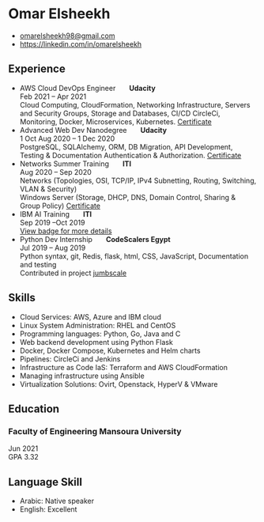 # Omar Elsheekh
- omarelsheekh98@gmail.com
- https://linkedin.com/in/omarelsheekh

## Experience  
- AWS Cloud DevOps Engineer	&nbsp;&nbsp;&nbsp;&nbsp;&nbsp;&nbsp;**Udacity**    
Feb 2021 – Apr 2021  
Cloud Computing, CloudFormation, Networking Infrastructure, Servers and Security Groups, Storage and Databases, CI/CD CircleCi, Monitoring, Docker, Microservices, Kubernetes.  [Certificate](https://confirm.udacity.com/T9HU72ZR)
- Advanced Web Dev Nanodegree	&nbsp;&nbsp;&nbsp;&nbsp;&nbsp;&nbsp;**Udacity**  
1 Oct Aug 2020 – 1 Dec 2020  
PostgreSQL, SQLAlchemy, ORM, DB Migration, API Development, Testing & Documentation Authentication & Authorization. [Certificate](https://confirm.udacity.com/D4ZW4LHP)
- Networks Summer Training		&nbsp;&nbsp;&nbsp;&nbsp;&nbsp;&nbsp;**ITI**  
Aug 2020 – Sep 2020   
Networks (Topologies, OSI, TCP/IP, IPv4 Subnetting, Routing, Switching, VLAN & Security)   
Windows Server (Storage, DHCP, DNS, Domain Control, Sharing & Group Policy)  [Certificate](https://drive.google.com/file/d/1eUzR22rSX-Qnfki2DCwV8pmuc34itiWq/view?usp=sharing)
- IBM AI Training				&nbsp;&nbsp;&nbsp;&nbsp;&nbsp;&nbsp;**ITI**  
Sep 2019 –Oct 2019  
[View badge for more details](https://www.youracclaim.com/badges/13b5c1e6-9505-41d6-aa0f-b30bdbc5e573/)  
- Python Dev Internship		&nbsp;&nbsp;&nbsp;&nbsp;&nbsp;&nbsp;**CodeScalers Egypt**  
Jul 2019 – Aug 2019  
Python syntax, git, Redis, flask, html, CSS, JavaScript, Documentation and testing  
Contributed in project [jumbscale](https://github.com/threefoldtech/js-ng)

## Skills
- Cloud Services: AWS, Azure and IBM cloud
-	Linux System Administration: RHEL and CentOS
-	Programming languages: Python, Go, Java and C
-	Web backend development using Python Flask
-	Docker, Docker Compose, Kubernetes and Helm charts
-	Pipelines: CircleCi and Jenkins
-	Infrastructure as Code IaS: Terraform and AWS CloudFormation
-	 Managing infrastructure using Ansible
-	Virtualization Solutions: Ovirt, Openstack, HyperV & VMware

## Education
### Faculty of Engineering Mansoura University
Jun 2021  
GPA 3.32
## Language Skill
- Arabic: Native speaker
-	English: Excellent	
